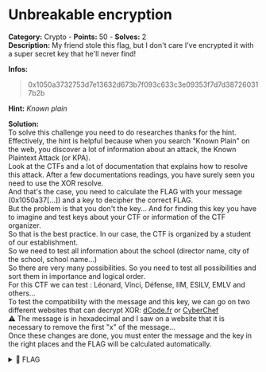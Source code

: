 # Unbreakable encryption

**Category:** Crypto - **Points:** 50 - **Solves:** 2\
**Description:** My friend stole this flag, but I don't care I've encrypted it with a super secret key that he'll never find!

**Infos:**

> 0x1050a3732753d7e13632d673b7f093c633c3e09353f7d7d387260317b2b

**Hint:** _Known plain_

**Solution:**\
To solve this challenge you need to do researches thanks for the hint.\
Effectively, the hint is helpful because when you search "Known Plain" on the web, you discover a lot of information about an attack, the Known Plaintext Attack (or KPA).\
Look at the CTFs and a lot of documentation that explains how to resolve this attack. After a few documentations readings, you have surely seen you need to use the XOR resolve.\
And that's the case, you need to calculate the FLAG with your message (0x1050a37\[...]) and a key to decipher the correct FLAG.\
But the problem is that you don't the key... And for finding this key you have to imagine and test keys about your CTF or information of the CTF organizer.\
So that is the best practice. In our case, the CTF is organized by a student of our establishment.\
So we need to test all information about the school (director name, city of the school, school name...)\
So there are very many possibilities. So you need to test all possibilities and sort them in importance and logical order.\
For this CTF we can test : Léonard, Vinci, Défense, IIM, ESILV, EMLV and others...\
To test the compatibility with the message and this key, we can go on two different websites that can decrypt XOR: [dCode.fr](https://www.dcode.fr/chiffre-xor) or [CyberChef](https://gchq.github.io/CyberChef/)\
⚠️ The message is in hexadecimal and I saw on a website that it is necessary to remove the first "x" of the message...\
Once these changes are done, you must enter the message and the key in the right places and the FLAG will be calculated automatically.

<details>

<summary><span data-gb-custom-inline data-tag="emoji" data-code="1f6a9">🚩</span> FLAG</summary>

```
DVC{d0n7_5h4r3_y0ur_pl41n73x7}
```

</details>

